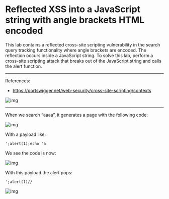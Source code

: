 
# Reflected XSS into a JavaScript string with angle brackets HTML encoded

This lab contains a reflected cross-site scripting vulnerability in the search query tracking functionality where angle brackets are encoded. The reflection occurs inside a JavaScript string. To solve this lab, perform a cross-site scripting attack that breaks out of the JavaScript string and calls the alert function.

---------------------------------------------

References:

- https://portswigger.net/web-security/cross-site-scripting/contexts




![img](images/Reflected%20XSS%20into%20a%20JavaScript%20string%20with%20angle%20brackets%20HTML%20encoded/1.png)

---------------------------------------------


When we search “aaaa”, it generates a page with the following code:



![img](images/Reflected%20XSS%20into%20a%20JavaScript%20string%20with%20angle%20brackets%20HTML%20encoded/2.png)

With a payload like:

```
';alert(1);echo 'a
```

We see the code is now:



![img](images/Reflected%20XSS%20into%20a%20JavaScript%20string%20with%20angle%20brackets%20HTML%20encoded/3.png)

With this payload the alert pops:

```
';alert(1)//
```



![img](images/Reflected%20XSS%20into%20a%20JavaScript%20string%20with%20angle%20brackets%20HTML%20encoded/4.png)